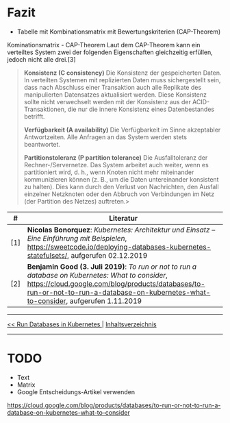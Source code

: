 # Fazit

- Tabelle mit Kombinationsmatrix mit Bewertungskriterien (CAP-Theorem)

Kominationsmatrix - CAP-Theorem
Laut dem CAP-Theorem kann ein verteiltes System zwei der folgenden Eigenschaften gleichzeitig erfüllen, jedoch nicht alle drei.[3]

> **Konsistenz (C consistency)**
> Die Konsistenz der gespeicherten Daten. In verteilten Systemen mit replizierten Daten muss sichergestellt sein, dass nach Abschluss einer Transaktion auch alle Replikate des manipulierten Datensatzes aktualisiert werden. Diese Konsistenz sollte nicht verwechselt werden mit der Konsistenz aus der ACID-Transaktionen, die nur die innere Konsistenz eines Datenbestandes betrifft.
>
> **Verfügbarkeit (A availability)**
> Die Verfügbarkeit im Sinne akzeptabler Antwortzeiten. Alle Anfragen an das System werden stets beantwortet.
>
> **Partitionstoleranz (P partition tolerance)**
> Die Ausfalltoleranz der Rechner-/Servernetze. Das System arbeitet auch weiter, wenn es partitioniert wird, d. h., wenn Knoten nicht mehr miteinander kommunizieren können (z. B., um die Daten untereinander konsistent zu halten). Dies kann durch den Verlust von Nachrichten, den Ausfall einzelner Netzknoten oder den Abbruch von Verbindungen im Netz (der Partition des Netzes) auftreten.>

| #   | Literatur                                                                                                                                                                                                                                  |
| --- | ------------------------------------------------------------------------------------------------------------------------------------------------------------------------------------------------------------------------------------------ |
| [1] | **Nicolas Bonorquez**: _Kubernetes: Architektur und Einsatz – Eine Einführung mit Beispielen_, https://sweetcode.io/deploying-databases-kubernetes-statefulsets/, aufgerufen 02.12.2019                                                    |
| [2] | **Benjamin Good (3. Juli 2019)**: _To run or not to run a database on Kubernetes: What to consider_, https://cloud.google.com/blog/products/databases/to-run-or-not-to-run-a-database-on-kubernetes-what-to-consider, aufgerufen 1.11.2019 |

---

[<< Run Databases in Kubernetes ](4_dbInK8s.md) | [Inhaltsverzeichnis](README.md)

---

# TODO

- Text
- Matrix
- Google Entscheidungs-Artikel verwenden

https://cloud.google.com/blog/products/databases/to-run-or-not-to-run-a-database-on-kubernetes-what-to-consider
